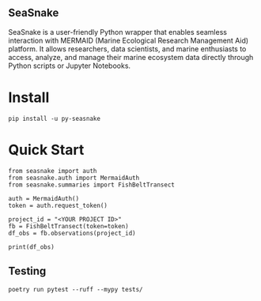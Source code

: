 SeaSnake
--------

SeaSnake is a user-friendly Python wrapper that enables seamless interaction with MERMAID (Marine Ecological Research Management Aid) platform. It allows researchers, data scientists, and marine enthusiasts to access, analyze, and manage their marine ecosystem data directly through Python scripts or Jupyter Notebooks.


# Install

`pip install -u py-seasnake`


# Quick Start

```
from seasnake import auth
from seasnake.auth import MermaidAuth
from seasnake.summaries import FishBeltTransect

auth = MermaidAuth()
token = auth.request_token()

project_id = "<YOUR PROJECT ID>"
fb = FishBeltTransect(token=token)
df_obs = fb.observations(project_id)

print(df_obs)

```

## Testing

`poetry run pytest --ruff --mypy tests/`
